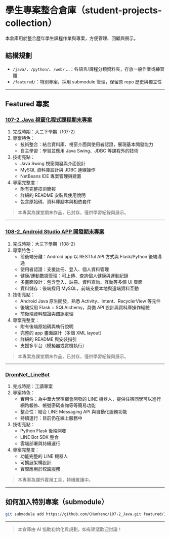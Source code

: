 # 學生專案整合倉庫（student-projects-collection）

本倉庫用於整合歷年學生課程作業與專案，方便管理、回顧與展示。

## 結構規劃

- `/java/`、`/python/`、`/web/` ...：各語言/課程分類資料夾，存放一般作業或練習題
- `/featured/`：特別專案，採用 submodule 管理，保留原 repo 歷史與獨立性

---

## Featured 專案

### [107-2_Java 視窗化程式課程期末專案](https://github.com/yen-study-chu/1072_JavaSwift)
1. 完成時期：大二下學期（107-2）
2. 專案特色：
   - 技術整合：結合資料庫、視窗介面與使用者認證，展現基本開發能力
   - 自主學習：學習並應用 Java Swing、JDBC 等課程外的技術
3. 技術亮點：
   - Java Swing 視窗開發與介面設計
   - MySQL 資料庫設計與 JDBC 連線操作
   - NetBeans IDE 專案管理與建置
4. 專案完整度：
   - 附有完整技術簡報
   - 詳細的 README 安裝與使用說明
   - 包含原始碼、資料庫腳本與相依套件

> 本專案為課堂期末作品，已封存，僅供學習紀錄與展示。

---

### [108-2_Android Studio APP 開發期末專案](https://github.com/yen-study-chu/1082_AndroidFinal)
1. 完成時期：大三下學期（108-2）
2. 專案特色：
   - 前後端分離：Android app 以 RESTful API 方式與 Flask/Python 後端溝通
   - 使用者認證：支援註冊、登入、個人資料管理
   - 健康/運動數據管理：可上傳、查詢個人健康與運動紀錄
   - 多畫面設計：包含登入、註冊、資料查詢、互動等多個 UI 頁面
   - 資料儲存：後端採用 MySQL，前端支援本地與遠端資料互動
3. 技術亮點：
   - Android Java 原生開發，熟悉 Activity、Intent、RecyclerView 等元件
   - 後端採用 Flask + SQLAlchemy，具備 API 設計與資料庫操作經驗
   - 前後端資料驗證與錯誤處理
4. 專案完整度：
   - 附有後端原始碼與執行說明
   - 完整的 app 畫面設計（多個 XML layout）
   - 詳細的 README 與安裝指引
   - 支援多平台（模擬器或實機執行）

> 本專案為課堂期末作品，已封存，僅供學習紀錄與展示。

---

### [DromNet_LineBot](https://github.com/yen-study-chu/DromNet_LineBot)
1. 完成時期：工讀專案
2. 專案特色：
   - 實用性：為中華大學宿網會開發的 LINE 機器人，提供住宿同學可以進行網路報修、帳號密碼查詢等等簡易功能
   - 整合性：結合 LINE Messaging API 與自動化服務功能
   - 持續運行：目前仍在線上服務中
3. 技術亮點：
   - Python Flask 後端開發
   - LINE Bot SDK 整合
   - 雲端部署與持續運行
4. 專案完整度：
   - 功能完整的 LINE 機器人
   - 可擴展架構設計
   - 實際應用於校園服務

> 本專案為課外實用工具，持續維護中。

---

## 如何加入特別專案（submodule）

```bash
git submodule add https://github.com/CHunYenc/107-2_Java.git featured/107-2_Java
```

---

> 本倉庫由 AI 協助初始化與規劃，如有建議歡迎討論！
